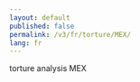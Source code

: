 ```yaml
---
layout: default
published: false
permalink: /v3/fr/torture/MEX/
lang: fr
---
```


torture analysis MEX
